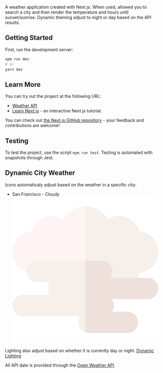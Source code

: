A weather application created with Next.js. When used, allowed you to search a city and then render the temperature and hours until sunset/sunrise. Dynamic theming adjust to night or day based on the API results.

## Getting Started

First, run the development server:

```bash
npm run dev
# or
yarn dev
```

## Learn More

You can try out the project at the following URL:

- [Weather API](https://weather-api-dynamic.netlify.app/)
- [Learn Next.js](https://nextjs.org/learn) - an interactive Next.js tutorial.

You can check out [the Next.js GitHub repository](https://github.com/vercel/next.js/) - your feedback and contributions are welcome!

## Testing

To test the project, use the script `npm run test`. Testing is automated with snapshots through Jest.

## Dynamic City Weather

Icons automaticaly adjust based on the weather in a specific city:

- San Francisco - Cloudy
![San Francisco](https://github.com/matthewfee/weather/blob/main/public/icons/50d.png?raw=true)

Lighting also adjust based on whether it is currently day or night.
[Dynamic Lighting](https://imgur.com/a/eLTJMEu)

All API date is provided through the [Open Weather API](https://openweathermap.org/api).

